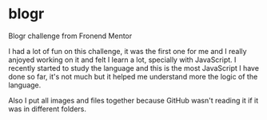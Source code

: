 # blogr
Blogr challenge from Fronend Mentor

I had a lot of fun on this challenge, it was the first one for me and I really anjoyed working on it and felt I learn a lot, specially with JavaScript. I recently started to study the language and this is the most JavaScript I have done so far, it's not much but it helped me understand more the logic of the language.

Also I put all images and files together because GitHub wasn't reading it if it was in different folders.
